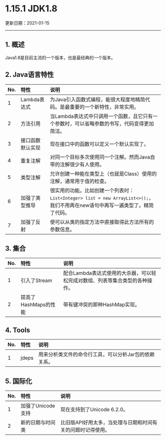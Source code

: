 # 1.15.1 JDK1.8

更新日期：2021-01-15

-------------------------------------

## 1. 概述

Java1.8是目前主流的一个版本，也是最经典的一个版本。

## 2. Java语言特性

No. | 特性 | 说明
:--|:--|:--
1 | Lambda表达式 | 为Java引入函数式编程，能很大程度地精简代码。是最重要的一个新特性，非常实用。
2 | 方法引用 | 当Lambda表达式中只调用一个函数，且它只有一个参数时，可以省略参数的书写，代码变得更加简洁。
3 | 接口函数默认实现 | 现在接口中的函数可以定义一个默认实现了。
4 | 重复注解 | 对同一个目标多次使用同一个注解。然而Java自带的注解很少有人使用。
5 | 类型注解 | 允许创建一种能在类型上（也就是Class）使用的注解，通常用于值的检查。
6 | 加强了类型推导 | 很实用的功能。比如创建一个列表时：`List<Integer> list = new ArrayList<>();`，我们不用再在new语句中再写一遍类型了。精简了代码。
7 | 加强了反射 | 使可以从类的指定方法中直接取得此方法所有的参数信息。

## 3. 集合

No. | 特性 | 说明
:--|:--|:--
1 | 引入了Stream | 配合Lambda表达式使用的大杀器，可以轻松完成对数组、列表等集合类型的各种操作。
2 | 提高了HashMaps的性能 | 带有键冲突的那种HashMap实现。

## 4. Tools

No. | 特性 | 说明
:--|:--|:--
1 | jdeps | 用来分析类文件的命令行工具，可以分析Jar包的依赖关系。

## 5. 国际化

No. | 特性 | 说明
:--|:--|:--
1 | 加强了Unicode支持 | 现在支持到了Unicode 6.2.0。
2 | 新的日期与时间类 | 比旧版API好用太多，当处理与日期和时间有关的问题时记得使用。
